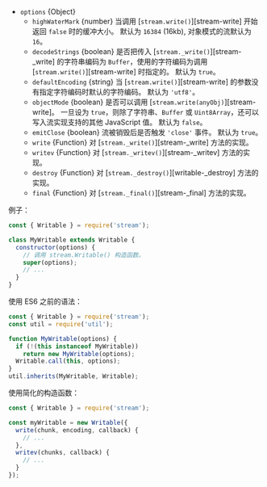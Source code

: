 <!-- YAML
changes:
  - version: v10.0.0
    pr-url: https://github.com/nodejs/node/pull/18438
    description: >
      Add `emitClose` option to specify if `'close'` is emitted on destroy
-->

* `options` {Object}
  * `highWaterMark` {number} 当调用 [`stream.write()`][stream-write] 开始返回 `false` 时的缓冲大小。
    默认为 `16384` (16kb), 对象模式的流默认为 `16`。
  * `decodeStrings` {boolean} 是否把传入 [`stream._write()`][stream-_write] 的字符串编码为 `Buffer`，使用的字符编码为调用 [`stream.write()`][stream-write] 时指定的。
    默认为 `true`。
  * `defaultEncoding` {string} 当 [`stream.write()`][stream-write] 的参数没有指定字符编码时默认的字符编码。
    默认为 `'utf8'`。
  * `objectMode` {boolean} 是否可以调用 [`stream.write(anyObj)`][stream-write]。
    一旦设为 `true`，则除了字符串、`Buffer` 或 `Uint8Array`，还可以写入流实现支持的其他 JavaScript 值。
    默认为 `false`。
  * `emitClose` {boolean} 流被销毁后是否触发 `'close'` 事件。
    默认为 `true`。
  * `write` {Function} 对 [`stream._write()`][stream-_write] 方法的实现。
  * `writev` {Function} 对 [`stream._writev()`][stream-_writev] 方法的实现。
  * `destroy` {Function} 对 [`stream._destroy()`][writable-_destroy] 方法的实现。
  * `final` {Function} 对 [`stream._final()`][stream-_final] 方法的实现。

例子：

```js
const { Writable } = require('stream');

class MyWritable extends Writable {
  constructor(options) {
    // 调用 stream.Writable() 构造函数。
    super(options);
    // ...
  }
}
```

使用 ES6 之前的语法：

```js
const { Writable } = require('stream');
const util = require('util');

function MyWritable(options) {
  if (!(this instanceof MyWritable))
    return new MyWritable(options);
  Writable.call(this, options);
}
util.inherits(MyWritable, Writable);
```

使用简化的构造函数：

```js
const { Writable } = require('stream');

const myWritable = new Writable({
  write(chunk, encoding, callback) {
    // ...
  },
  writev(chunks, callback) {
    // ...
  }
});
```

